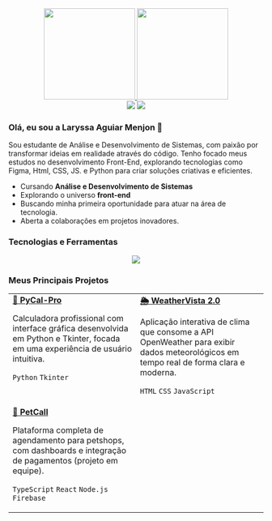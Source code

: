 <div align="center">
  <a href="https://github.com/larymenjon">
    <img height="180em" src="https://github-readme-stats.vercel.app/api?username=larymenjon&show_icons=true&theme=dracula&hide_border=true"/>
    <img height="180em" src="https://github-readme-stats.vercel.app/api/top-langs/?username=larymenjon&layout=compact&langs_count=8&theme=dracula&hide_border=true"/>
  </a>
</div>

<div align="center"> 
  <a href="https://www.linkedin.com/in/laryssa-aguiar-menjon-33b590b5/" target="_blank"><img src="https://img.shields.io/badge/LinkedIn-0A66C2?style=for-the-badge&logo=linkedin&logoColor=white" target="_blank"></a>
  <a href="mailto:laryssa.menjon@gmail.com"><img src="https://img.shields.io/badge/Gmail-D14836?style=for-the-badge&logo=gmail&logoColor=white" target="_blank"></a>
</div>

### Olá, eu sou a Laryssa Aguiar Menjon 👋

<p align="left">
  Sou estudante de Análise e Desenvolvimento de Sistemas, com paixão por transformar ideias em realidade através do código. Tenho focado meus estudos no desenvolvimento Front-End, explorando tecnologias como Figma, Html, CSS, JS. e Python para criar soluções criativas e eficientes.
</p>

-  Cursando **Análise e Desenvolvimento de Sistemas**
-  Explorando o universo **front-end**
-  Buscando minha primeira oportunidade para atuar na área de tecnologia.
-  Aberta a colaborações em projetos inovadores.

### Tecnologias e Ferramentas

<p align="center">
  <a href="https://skillicons.dev">
    <img src="https://skillicons.dev/icons?i=html,css,js,ts,python,react,vscode,figma&perline=11" />
  </a>
</p>

### Meus Principais Projetos

<table width="100%">
  <tr>
    <td width="50%" valign="top">
      <a href="https://github.com/larymenjon/PyCal-Pro">
        <strong>🧮 PyCal-Pro</strong>
      </a>
      <br />
      <p>Calculadora profissional com interface gráfica desenvolvida em Python e Tkinter, focada em uma experiência de usuário intuitiva.</p>
      <p><code>Python</code> <code>Tkinter</code></p>
    </td>
    <td width="50%" valign="top">
      <a href="https://github.com/larymenjon/WEATHER-VISTA-2.0">
        <strong>🌦️ WeatherVista 2.0</strong>
      </a>
      <br />
      <p>Aplicação interativa de clima que consome a API OpenWeather para exibir dados meteorológicos em tempo real de forma clara e moderna.</p>
      <p><code>HTML</code> <code>CSS</code> <code>JavaScript</code></p>
    </td>
  </tr>
    <tr>
    <td width="50%" valign="top">
      <a href="https://petcall.base44.app/">
        <strong>🐾 PetCall</strong>
      </a>
      <br />
      <p>Plataforma completa de agendamento para petshops, com dashboards e integração de pagamentos (projeto em equipe).</p>
      <p><code>TypeScript</code> <code>React</code> <code>Node.js</code> <code>Firebase</code></p>
    </td>
    <td width="50%" valign="top">
      </td>
  </tr>
</table>
